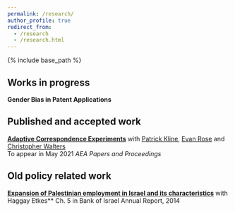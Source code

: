 ```yaml
---
permalink: /research/
author_profile: true
redirect_from:
  - /research
  - /research.html
---
```


{% include base_path %}

## Works in progress 

**Gender Bias in Patent Applications** 


## Published and accepted work

[**Adaptive Correspondence Experiments**](https://eml.berkeley.edu//~crwalters/papers/skynet.pdf) with [Patrick Kline](https://eml.berkeley.edu/~pkline/), [Evan Rose](https://ekrose.github.io/) and [Christopher Walters](https://eml.berkeley.edu/~crwalters/)   
To appear in May 2021 *AEA Papers and Proceedings*

## Old policy related work

[**Expansion of Palestinian employment in Israel and its characteristics**](https://www.boi.org.il/en/NewsAndPublications/PressReleases/Pages/030315-PalestinianEmployment.aspx) with Haggay Etkes**
Ch. 5  in Bank of Israel Annual Report, 2014